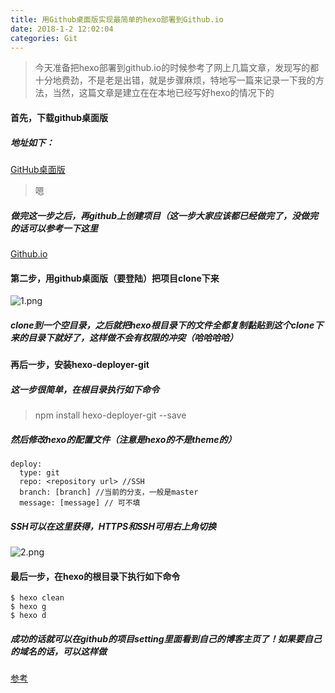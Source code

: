 ```yaml
---
title: 用Github桌面版实现最简单的hexo部署到Github.io
date: 2018-1-2 12:02:04
categories: Git
---
```


> 今天准备把hexo部署到github.io的时候参考了网上几篇文章，发现写的都十分地费劲，不是老是出错，就是步骤麻烦，特地写一篇来记录一下我的方法，当然，这篇文章是建立在在本地已经写好hexo的情况下的
#### 首先，下载github桌面版

##### 地址如下：
[GitHub桌面版](https://desktop.github.com/)
> 嗯

##### 做完这一步之后，再github上创建项目（这一步大家应该都已经做完了，没做完的话可以参考一下这里

[Github.io](https://pages.github.com/)

#### 第二步，用github桌面版（要登陆）把项目clone下来

![1.png](https://i.loli.net/2017/12/21/5a3bc0d14a9c4.png)

##### clone到一个空目录，之后就把hexo根目录下的文件全都复制黏贴到这个clone下来的目录下就好了，这样做不会有权限的冲突（哈哈哈哈）
#### 再后一步，安装hexo-deployer-git
##### 这一步很简单，在根目录执行如下命令

> npm install hexo-deployer-git --save

##### 然后修改hexo的配置文件（注意是hexo的不是theme的）

```
deploy:
  type: git
  repo: <repository url> //SSH
  branch: [branch] //当前的分支，一般是master
  message: [message] // 可不填
```

##### SSH可以在这里获得，HTTPS和SSH可用右上角切换
![2.png](https://i.loli.net/2017/12/21/5a3bc346436c0.png)

#### 最后一步，在hexo的根目录下执行如下命令

```
$ hexo clean
$ hexo g
$ hexo d
```

##### 成功的话就可以在github的项目setting里面看到自己的博客主页了！如果要自己的域名的话，可以这样做
[参考](https://jingyan.baidu.com/article/36d6ed1f5356f31bcf488314.html)

